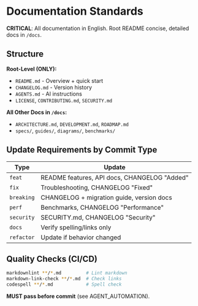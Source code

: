 # Documentation Standards

**CRITICAL**: All documentation in English. Root README concise, detailed docs in `/docs`.

## Structure

**Root-Level (ONLY):**
- `README.md` - Overview + quick start
- `CHANGELOG.md` - Version history
- `AGENTS.md` - AI instructions
- `LICENSE`, `CONTRIBUTING.md`, `SECURITY.md`

**All Other Docs in `/docs`:**
- `ARCHITECTURE.md`, `DEVELOPMENT.md`, `ROADMAP.md`
- `specs/`, `guides/`, `diagrams/`, `benchmarks/`

## Update Requirements by Commit Type

| Type | Update |
|------|--------|
| `feat` | README features, API docs, CHANGELOG "Added" |
| `fix` | Troubleshooting, CHANGELOG "Fixed" |
| `breaking` | CHANGELOG + migration guide, version docs |
| `perf` | Benchmarks, CHANGELOG "Performance" |
| `security` | SECURITY.md, CHANGELOG "Security" |
| `docs` | Verify spelling/links only |
| `refactor` | Update if behavior changed |

## Quality Checks (CI/CD)

```bash
markdownlint **/*.md         # Lint markdown
markdown-link-check **/*.md  # Check links
codespell **/*.md            # Spell check
```

**MUST pass before commit** (see AGENT_AUTOMATION).